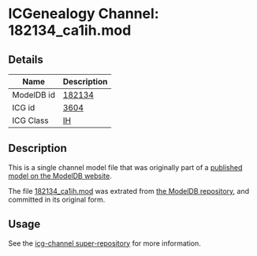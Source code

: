 # ICGenealogy Channel: 182134\_ca1ih.mod

## Details

Name | Description
---- | -----------
ModelDB id | [182134](http://senselab.med.yale.edu/ModelDB/ShowModel.cshtml?model=182134)
ICG id | [3604](http://icg.neurotheory.ox.ac.uk/channels/4/3604)
ICG Class | [IH](http://icg.neurotheory.ox.ac.uk/channels/4)

## Description

This is a single channel model file that was originally part of a [published model on the ModelDB website](http://senselab.med.yale.edu/mModelDB/ShowModel.cshtml?model=182134).

The file [182134\_ca1ih.mod](182134_ca1ih.mod) was extrated from [the ModelDB repository](http://senselab.med.yale.edu/ModelDB/ShowModel.cshtml?model=182134), and committed in its original form.

## Usage

See the [icg-channel super-repository](https://github.com/icgenealogy/icg-channels) for more information.